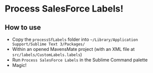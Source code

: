 # Process SalesForce Labels!

## How to use
- Copy the `processSfLabels` folder into `~/Library/Application Support/Sublime Text 3/Packages/`
- Within an opened MavensMate project (with an XML file at `src/labels/CustomLabels.labels`)
- Run `Process SalesForce Labels` in the Sublime Command palette
- Magic!